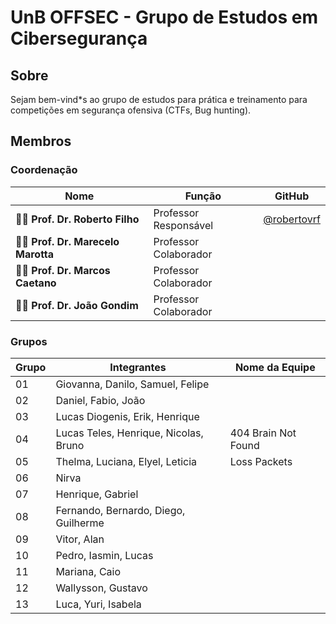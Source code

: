 # UnB OFFSEC - Grupo de Estudos em Cibersegurança 

## Sobre

Sejam bem-vind*s ao grupo de estudos para prática e treinamento para competições em segurança ofensiva (CTFs, Bug hunting).

## Membros

###  Coordenação

| Nome                                   | Função                     | GitHub                                               |
|----------------------------------------|----------------------------|------------------------------------------------------|
| 👨‍🏫 **Prof. Dr. Roberto Filho**         | Professor Responsável      | [@robertovrf](https://github.com/robertovrf)         |
| 👨‍🏫 **Prof. Dr. Marecelo Marotta**      | Professor Colaborador      |                                                      |
| 👨‍🏫 **Prof. Dr. Marcos Caetano**        | Professor Colaborador      |                                                      |
| 👨‍🏫 **Prof. Dr. João Gondim**           | Professor Colaborador      |                                                      |

### Grupos

| Grupo | Integrantes                                | Nome da Equipe       |
|-------|---------------------------------------------|---------------------|
| 01    | Giovanna, Danilo, Samuel, Felipe           |                     |
| 02    | Daniel, Fabio, João                        |                     |
| 03    | Lucas Diogenis, Erik, Henrique             |                     |
| 04    | Lucas Teles, Henrique, Nicolas, Bruno      | 404 Brain Not Found |
| 05    | Thelma, Luciana, Elyel, Leticia            | Loss Packets        |
| 06    | Nirva                                      |                     |
| 07    | Henrique, Gabriel                          |                     |
| 08    | Fernando, Bernardo, Diego, Guilherme       |                     |
| 09    | Vitor, Alan                                |                     |
| 10    | Pedro, Iasmin, Lucas                       |                     |
| 11    | Mariana, Caio                              |                     |
| 12    | Wallysson, Gustavo                         |                     |
| 13    | Luca, Yuri, Isabela                        |                     |

